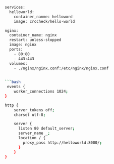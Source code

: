 ```bash
services:
  helloworld:
    container_nanme: helloword
    image: crccheck/hello-world

nginx:
  container_name: nginx
  restart: unless-stopped
  image: nginx
  ports:
    - 80:80
    - 443:443
  volumes:
    - ./nginx/nginx.conf:/etc/nginx/nginx.conf
  

```bash
 events {
    worker_connections 1024;
}

http {
    server_tokens off;
    charset utf-8;

    server {
      listen 80 default_server;
      server_name _;
      location / {
        proxy_pass http://helloworld:8000/;
      }
    }
}
```
